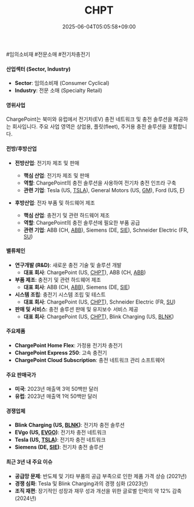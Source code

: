 ﻿---
title: "CHPT"
date: 2025-06-04T05:05:58+09:00
lastmod: 2025-06-04T05:05:58+09:00
type: docs
sidebar:
  open: true
weight: 193
---
<div style="display:none">
  <meta property="article:published_time" content="2025-06-03T20:05:58Z" />
  <meta property="article:modified_time" content="2025-06-03T20:05:58Z" />
</div>
#임의소비재 #전문소매 #전기차충전기 

#### 산업섹터 (Sector, Industry)

- **Sector**: 임의소비재 (Consumer Cyclical)
- **Industry**: 전문 소매 (Specialty Retail)

#### 영위사업

ChargePoint는 북미와 유럽에서 전기차(EV) 충전 네트워크 및 충전 솔루션을 제공하는 회사입니다. 주요 사업 영역은 상업용, 플릿(fleet), 주거용 충전 솔루션을 포함합니다.

#### 전방/후방산업

- **전방산업**: 전기차 제조 및 판매
    - **핵심 산업**: 전기차 제조 및 판매
    - **역할**: ChargePoint의 충전 솔루션을 사용하여 전기차 충전 인프라 구축
    - **관련 기업**: Tesla (US, [TSLA](/company-analysis/tsla/)), General Motors (US, [GM](/company-analysis/gm/)), Ford (US, [F](/company-analysis/f/))

- **후방산업**: 전자 부품 및 하드웨어 제조
    - **핵심 산업**: 충전기 및 관련 하드웨어 제조
    - **역할**: ChargePoint의 충전 솔루션에 필요한 부품 공급
    - **관련 기업**: ABB (CH, [ABB](/company-analysis/abb/)), Siemens (DE, [SIE](/company-analysis/sie/)), Schneider Electric (FR, [SU](/company-analysis/su/))

#### 밸류체인

- **연구개발 (R&D)**: 새로운 충전 기술 및 솔루션 개발
    - **대표 회사**: ChargePoint (US, [CHPT](/company-analysis/chpt/)), ABB (CH, [ABB](/company-analysis/abb/))
- **부품 제조**: 충전기 및 관련 하드웨어 제조
    - **대표 회사**: ABB (CH, [ABB](/company-analysis/abb/)), Siemens (DE, [SIE](/company-analysis/sie/))
- **시스템 조립**: 충전기 시스템 조립 및 테스트
    - **대표 회사**: ChargePoint (US, [CHPT](/company-analysis/chpt/)), Schneider Electric (FR, [SU](/company-analysis/su/))
- **판매 및 서비스**: 충전 솔루션 판매 및 유지보수 서비스 제공
    - **대표 회사**: ChargePoint (US, [CHPT](/company-analysis/chpt/)), Blink Charging (US, [BLNK](/company-analysis/blnk/))

#### 주요제품

- **ChargePoint Home Flex**: 가정용 전기차 충전기
- **ChargePoint Express 250**: 고속 충전기
- **ChargePoint Cloud Subscription**: 충전 네트워크 관리 소프트웨어

#### 주요 판매국가

- **미국**: 2023년 매출액 3억 50백만 달러
- **유럽**: 2023년 매출액 1억 50백만 달러

#### 경쟁업체

- **Blink Charging (US, [BLNK](/company-analysis/blnk/))**: 전기차 충전 솔루션
- **EVgo (US, [EVGO](/company-analysis/evgo/))**: 전기차 충전 네트워크
- **Tesla (US, [TSLA](/company-analysis/tsla/))**: 전기차 충전 네트워크
- **Siemens (DE, [SIE](/company-analysis/sie/))**: 전기차 충전 솔루션

#### 최근 3년 내 주요 이슈

- **공급망 문제**: 반도체 및 기타 부품의 공급 부족으로 인한 제품 가격 상승 (2021년)
- **경쟁 심화**: Tesla 및 Blink Charging과의 경쟁 심화 (2023년)
- **조직 재편**: 장기적인 성장과 재무 성과 개선을 위한 글로벌 인력의 약 12% 감축 (2024년)
